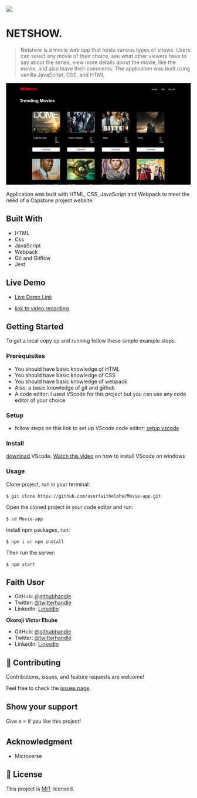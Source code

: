 ![](https://img.shields.io/badge/Microverse-blueviolet)

# NETSHOW.

> Netshow is a movie web app that hosts various types of shows. Users can select any movie of their choice, see what other viewers have to say about the series, view more details about the movie, like the movie, and also leave their comments. The application was built using vanilla JavaScript, CSS, and HTML

![screenshot](/src/images/asset1.PNG)


Application was built with HTML, CSS, JavaScript and Webpack to meet the need of a Capstone project website. 

## Built With

- HTML
- Css
- JavaScript
- Webpack
- Git and Gitflow
- Jest

## Live Demo

- [Live Demo Link](https://github.com/usorfaitheloho/Movie-app/dist/)


- [link to video recording](https://drive.google.com/file/d/1e8F0edOXMpBgH7Fleg9ngES-H2GjbiNF/view?usp=sharing)


## Getting Started

To get a local copy up and running follow these simple example steps.

### Prerequisites
- You should have basic knowledge of HTML
- You should have basic knowledge of CSS
- You should have basic knowledge of webpack
- Also, a basic knowledge of git and github
- A code editor: I used VScode for this project but you can use any code editor of your choice
### Setup
- follow steps on this link to set up VScode code editor: [setup vscode](https://www.freecodecamp.org/news/how-to-set-up-vs-code-for-web-development/)

### Install
[download](https://code.visualstudio.com/download) VScode.
[Watch this video](https://www.youtube.com/watch?v=MlIzFUI1QGA) on how to install VScode on windows

### Usage

Clone project, run in your terminal:

```$ git clone https://github.com/usorfaitheloho/Movie-app.git ```

Open the cloned project in your code editor and run:

``` $ cd Movie-app ```

 Install npm packages, run:

``` $ npm i or npm install ```

Then run the server:

``` $ npm start ```



## Faith Usor

- GitHub: [@githubhandle](https://github.com/usorfaitheloho)
- Twitter: [@twitterhandle](https://twitter.com/faithusor16)
- LinkedIn: [LinkedIn](https://www.linkedin.com/in/faith-usor)

 **Okoroji Victor Ebube** 
- GitHub: [@githubhandle](https://github.com/vickymarz)
- Twitter: [@twitterhandle](https://twitter.com/Vicky_mars)
- LinkedIn: [LinkedIn](https://www.linkedin.com/in/okoroji-victor-ebube-8791741a0/)

## 🤝 Contributing

Contributions, issues, and feature requests are welcome!

Feel free to check the [issues page](../../issues/).

## Show your support

Give a ⭐️ if you like this project!

## Acknowledgment 
- Microverse 

## 📝 License

This project is [MIT](./MIT.md) licensed.
